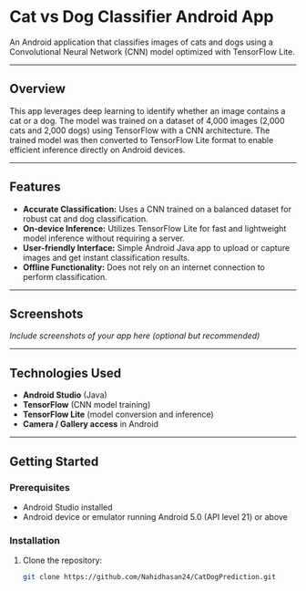 # Cat vs Dog Classifier Android App

An Android application that classifies images of cats and dogs using a Convolutional Neural Network (CNN) model optimized with TensorFlow Lite.

---

## Overview

This app leverages deep learning to identify whether an image contains a cat or a dog. The model was trained on a dataset of 4,000 images (2,000 cats and 2,000 dogs) using TensorFlow with a CNN architecture. The trained model was then converted to TensorFlow Lite format to enable efficient inference directly on Android devices.

---

## Features

- **Accurate Classification:** Uses a CNN trained on a balanced dataset for robust cat and dog classification.
- **On-device Inference:** Utilizes TensorFlow Lite for fast and lightweight model inference without requiring a server.
- **User-friendly Interface:** Simple Android Java app to upload or capture images and get instant classification results.
- **Offline Functionality:** Does not rely on an internet connection to perform classification.

---

## Screenshots

*Include screenshots of your app here (optional but recommended)*

---

## Technologies Used

- **Android Studio** (Java)
- **TensorFlow** (CNN model training)
- **TensorFlow Lite** (model conversion and inference)
- **Camera / Gallery access** in Android

---

## Getting Started

### Prerequisites

- Android Studio installed
- Android device or emulator running Android 5.0 (API level 21) or above

### Installation

1. Clone the repository:

   ```bash
   git clone https://github.com/Nahidhasan24/CatDogPrediction.git

